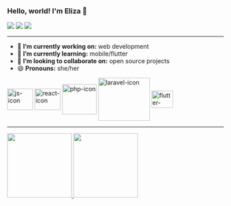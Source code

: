 ### Hello, world! I'm Eliza 👋

<p>
  <a href="https://www.linkedin.com/in/elizapaoliello/" target="_blank"><img src="https://img.shields.io/badge/-LinkedIn-%230077B5?style=for-the-badge&logo=linkedin&logoColor=white" target="_blank"></a> 
  <a href="https://www.instagram.com/elizalap1/" target="_blank"><img src="https://img.shields.io/badge/-Instagram-%23E4405F?style=for-the-badge&logo=instagram&logoColor=white" target="_blank"></a>
  <a href = "mailto:elizapaoliello@outlook.com"><img src="https://img.shields.io/badge/Microsoft_Outlook-0078D4?style=for-the-badge&logo=microsoft-outlook&logoColor=white" target="_blank"></a>
</p>

---

- 🔭 **I’m currently working on:** web development
- 🌱 **I’m currently learning:** mobile/flutter
- 👯 **I’m looking to collaborate on:** open source projects
- 😄 **Pronouns:** she/her
<p>
  <img align="center" alt="js-icon" height="50" width="60" src="https://cdn.jsdelivr.net/gh/devicons/devicon/icons/javascript/javascript-original.svg" />
  <img align="center" alt="react-icon" height="50" width="60" src="https://cdn.jsdelivr.net/gh/devicons/devicon/icons/react/react-original.svg" />
  <img align="center" alt="php-icon" height="70" width="80" src="https://cdn.jsdelivr.net/gh/devicons/devicon/icons/php/php-original.svg" />
  <img align="center" alt="laravel-icon" height="100" width="120" src="https://cdn.jsdelivr.net/gh/devicons/devicon@latest/icons/laravel/laravel-original-wordmark.svg" />
  <img align="center" alt="flutter-icon" height="40" width="50" src="https://cdn.jsdelivr.net/gh/devicons/devicon@latest/icons/flutter/flutter-original.svg" />
</p>

---

<a href="https://github.com/elizalap">
<div align="left">
  <img height="150px" src="https://github-readme-stats.vercel.app/api?username=elizalap&show_icons=true&hide_title=true&hide_border=true&theme=tokyonight&bg_color=0d1117" />
  <img height="150px" src="https://github-readme-stats.vercel.app/api/top-langs/?username=elizalap&show_icons=true&layout=compact&langs_count=6&hide_title=true&hide_border=true&theme=tokyonight&bg_color=0d1117" />
</div>
